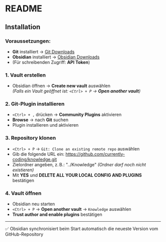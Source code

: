 # README

## Installation

### Voraussetzungen:
- **Git** installiert -> [Git Downloads](https://git-scm.com/downloads)
- **Obsidian** installiert -> [Obsidian Downloads](https://obsidian.md/download)
- (Für schreibenden Zugriff: **API Token**)

### 1. Vault erstellen
- Obsidian öffnen → **Create new vault** auswählen  
  *(Falls ein Vault geöffnet ist: `<Ctrl> + P` → **Open another vault**)*

### 2. Git-Plugin installieren
- `<Ctrl> + ,` drücken → **Community Plugins** aktivieren  
- **Browse** → nach **Git** suchen  
- Plugin installieren und aktivieren

### 3. Repository klonen
- `<Ctrl> + P` → `Git: Clone an existing remote repo` auswählen  
- Gib die folgende URL ein:   https://github.com/currently-coding/knowledge.git
- Zielordner angeben, z. B.:   "../Knowledge" *(Ordner darf noch nicht existieren)*
- Mit **YES** und **DELETE ALL YOUR LOCAL CONFIG AND PLUGINS** bestätigen

### 4. Vault öffnen
- Obsidian neu starten  
- `<Ctrl> + P` → **Open another vault** → `Knowledge` auswählen  
- **Trust author and enable plugins** bestätigen
---
✅ Obsidian synchronisiert beim Start automatisch die neueste Version vom GitHub-Repository
